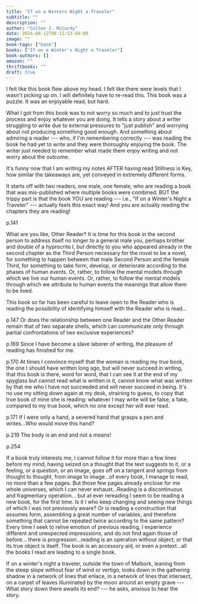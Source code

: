 ```yaml
---
title: "If on a Winters Night a Traveler"
subtitle: ""
description: ""
author: "Colton J. McCurdy"
date: 2024-08-12T08:15:53-04:00
image: ""
book-tags: ["book"]
books: ["If on a Winter's Night a Traveler"]
book-authors: []
amazon: ""
thriftbooks: ""
draft: true
---
```


I felt like this book flew above my head. I felt like there were levels that I
wasn't picking up on. I will definitely have to re-read this. This book was a
puzzle. It was an enjoyable read, but hard.

What I got from this book was to not worry so much and to just trust the process
and enjoy whatever you are doing. It tells a story about a writer struggling to
write due to external pressures to "just publish" and worrying about not producing
something good enough. And something about admiring a reader --- who, if I'm remembering
correctly --- was reading the book he had yet to write and they were thoroughly
enjoying the book. The writer just needed to remember what made them enjoy
writing and not worry about the outcome.

It's funny now that I am writing my notes AFTER having read Stillness is Key, how
similar the takeaways are, yet conveyed in extremely different forms.

It starts off with two readers, one male, one female, who are reading a book that
was mis-published where multiple books were combined. BUT the trippy part is that
the book YOU are reading --- i.e., "If on a Winter's Night a Traveler" ---
actually feels this exact way! And you are actually reading the chapters they are
reading!

p.141

<quote>
What are you like, Other Reader? It is time for this book in the second person to
address itself no longer to a general male you, perhaps brother and double of a hyprocrite I,
but directly to you who appeared already in the second chapter as the Third Person
necessary for the novel to be a novel, for something to happen between that male
Second Person and the female Third, for something to take form, develop, or
deteriorate according to the phases of human events. Or, rather, to follow the
mental models through which we live our human events. Or, rather, to follow the
mental models through which we attribute to human events the meanings that allow them
to be lived.

This book so far has been careful to leave open to the Reader who is reading the possibility
of identifying himself with the Reader who is read...
</quote>

p.147 Or does the relationship between one Reader and the Other Reader remain
that of two separate shells, which can communicate only through partial confrontations
of two exclusive experiences?

p.169 Since I have become a slave laborer of writing, the pleasure of reading has
finished for me.

p.170 At times I convince myself that the woman is reading my _true_ book, the one I should
have written long ago, but will never succeed in writing, that this book is there,
word for word, that I can see it at the end of my spyglass but cannot read what is written
in it, cannot know what was written by that me who I have not succeeded and will never
succeed in being. It's no use my sitting down again at my desk, straining to guess, to
copy that true book of mine she is reading: whatever I may write will be false,
a fake, compared to my true book, which no one except her will ever read.

p.171 If I were only a hand, a severed hand that grasps a pen and writes...Who
would move this hand?

p.219 The body is an end and not a means!

p.254

<quote>
        If a book truly interests me, I cannot follow it for more than a few lines before
        my mind, having seized on a thought that the text suggests to it, or a feeling,
        or a question, or an image, goes off on a tangent and springs from thought to
        thought, from image to image...of every book, I manage to read, no more than
        a few pages. But those few pages already enclose for me whole universes, which
        I can never exhaust...Reading is a discontinuous and fragmentary operation...
        but at ever rereading I seem to be reading a new book, for the first time. Is it
        I who keep changing and seeing new things of which I was not previously aware?
        Or is reading a construction that assumes form, assembling a great number of variables,
        and therefore something that cannot be repeated twice according to the same
        pattern? Every time I seek to relive emotion of previous reading, I experience
        different and unexpected impresssions, and do not find again those of before...
        there is progression...reading is an operation without object; or that its true
        object is itself. The book is an accessory aid, or even a pretext...all the books
        I read are leading to a single book.
</quote>

If on a winter's night a traveler, outside the town of Malbork, leaning from the steep
slope without fear of wind or vertigo, looks down in the gathering shadow in a network of lines
that enlace, in a network of lines that intersect, on a carpet of leaves illuminated by the moon
around an empty grave --- What story down there awaits its end? --- he asks, anxious to hear the story.
